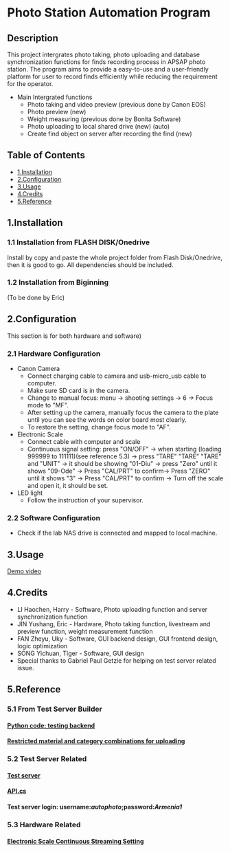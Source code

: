 # Photo Station Automation Program 
## Description
This project intergrates photo taking, photo uploading and database synchronization functions for finds recording process in APSAP photo station. The program aims to provide a easy-to-use and a user-friendly platform for user to record finds efficiently while reducing the requirement for the operator.
&nbsp;
* Main Intergrated functions
  * Photo taking and video preview (previous done by Canon EOS)
  * Photo preview (new)
  * Weight measuring (previous done by Bonita Software)
  * Photo uploading to local shared drive (new) (auto)
  * Create find object on server after recording the find (new)
&nbsp;
## Table of Contents
* [1.Installation](##1Installation)
* [2.Configuration](##2Configuration)
* [3.Usage](##3Usage)
* [4.Credits](##4Credits)
* [5.Reference](##5Reference)
&nbsp;
## 1.Installation 
### 1.1 Installation from FLASH DISK/Onedrive
Install by copy and paste the whole project folder from Flash Disk/Onedrive, then it is good to go. All dependencies should be included.
### 1.2 Installation from Biginning
(To be done by Eric)
&nbsp;
## 2.Configuration 
This section is for both hardware and software)
### 2.1 Hardware Configuration
* Canon Camera
  * Connect charging cable to camera and usb-micro_usb cable to computer.
  * Make sure SD card is in the camera.
  * Change to manual focus: menu -> shooting settings -> 6 -> Focus mode to "MF".
  * After setting up the camera, manually focus the camera to the plate until you can see the words on color board most clearly.
  * To restore the setting, change focus mode to "AF".
* Electronic Scale
  * Connect cable with computer and scale
  * Continuous signal setting: press "ON/OFF" -> when starting (loading 999999 to 111111)(see reference 5.3) -> press "TARE" "TARE" "TARE" and "UNIT" -> it should be showing "01-Diu" -> press "Zero" until it shows "09-Ode" -> Press "CAL/PRT" to confirm-> Press "ZERO" until it shows "3" -> Press "CAL/PRT" to confirm -> Turn off the scale and open it, it should be set.
* LED light
  * Follow the instruction of your supervisor.
### 2.2 Software Configuration
* Check if the lab NAS drive is connected and mapped to local machine.
&nbsp;
## 3.Usage
[Demo video]()
&nbsp;
## 4.Credits
* LI Haochen, Harry - Software, Photo uploading function and server synchronization function
* JIN Yushang, Eric - Hardware, Photo taking function, livestream and preview function, weight measurement function
* FAN Zheyu, Uky - Software, GUI backend design, GUI frontend design, logic optimization
* SONG Yichuan, Tiger - Software, GUI design
* Special thanks to Gabriel Paul Getzie for helping on test server related issue.
&nbsp;
## 5.Reference
### 5.1 From Test Server Builder
#### [Python code: testing backend](https://github.com/ggetzie/aslcv2_be/blob/master/main/test_local.py)
#### [Restricted material and category combinations for uploading](https://j20200007.kotsf.com/asl/api/find/mc/)
### 5.2 Test Server Related
#### [Test server](https://j20200007.kotsf.com/asl/)
#### [API.cs](https://github.com/ggetzie/ObjectPhotoUploader/blob/master/ObjectPhotoUploader/API.cs)
#### Test server login: username:*autophoto*;password:*Armenia1*
### 5.3 Hardware Related
#### [Electronic Scale Continuous Streaming Setting](https://forum.arduino.cc/t/interfacing-with-scales-rs232-gm-series-scales-bonita-labs-gmb-flb-forelibra-solved/906449/8)
